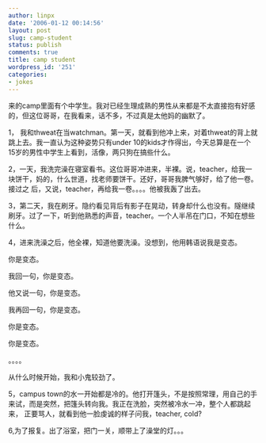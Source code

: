 ```yaml
---
author: linpx
date: '2006-01-12 00:14:56'
layout: post
slug: camp-student
status: publish
comments: true
title: camp student
wordpress_id: '251'
categories:
- jokes
---
```


来的camp里面有个中学生。我对已经生理成熟的男性从来都是不太直接抱有好感的，但这位哥哥，在我看来，话不多，不过真是太他妈的幽默了。

1， 我和thweat在当watchman。第一天，就看到他冲上来，对着thweat的背上就跳上去。我一直认为这种姿势只有under
10的kids才作得出，今天总算是在一个15岁的男性中学生上看到，活像，两只狗在搞些什么。

2，一天，我洗完澡在寝室看书。这位哥哥冲进来，半裸。说，teacher，给我一块饼干，妈的，什么世道，找老师要饼干。还好，哥哥我脾气够好，给了他一卷。接过之
后，又说，teacher，再给我一卷。。。。他被我轰了出去。

3，第二天，我在刷牙。隐约看见背后有影子在晃动，转身却什么也没有。隧继续刷牙。过了一下，听到他熟悉的声音，teacher。一个人半吊在门口，不知在想些什么。

4，进来洗澡之后，他全裸，知道他要洗澡。没想到，他用韩语说我是变态。

你是变态。

我回一句，你是变态。

他又说一句，你是变态。

我再回一句，你是变态。

你是变态。

你是变态。

。。。。

从什么时候开始，我和小鬼较劲了。

5，campus town的水一开始都是冷的。他打开篷头，不是按照常理，用自己的手来试，而是突然，把篷头转向我。我正在洗脸，突然被冷水一冲，整个人都跳起来，
正要骂人，就看到他一脸虔诚的样子问我，teacher, cold?

6,为了报复。出了浴室，把门一关，顺带上了澡堂的灯。。。

